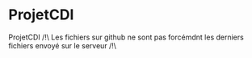 # ProjetCDI
ProjetCDI
/!\ Les fichiers sur github ne sont pas forcémdnt les derniers fichiers envoyé sur le serveur /!\
